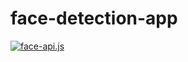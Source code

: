 # face-detection-app

[![face-api.js](https://img.shields.io/badge/face--api.js-GitHub-lightgrey?logo=github)](https://github.com/justadudewhohacks/face-api.js)
